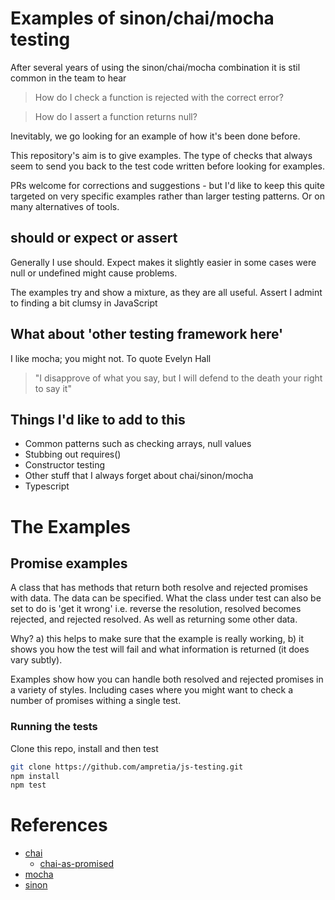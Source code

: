 # Examples of sinon/chai/mocha testing

After several years of using the sinon/chai/mocha combination it is stil common in the team to hear

> How do I check a function is rejected with the correct error?

> How do I assert a function returns null?

Inevitably, we go looking for an example of how it's been done before.

This repository's aim is to give examples.  The type of checks that always seem to send you back to the test code written before looking for examples.

PRs welcome for corrections and suggestions - but I'd like to keep this quite targeted on very specific examples rather than larger testing patterns. Or on many alternatives of tools.

## should or expect or assert

Generally I use should. Expect makes it slightly easier in some cases were null or undefined might cause problems.

The examples try and show a mixture, as they are all useful. Assert I admint to finding a bit clumsy in JavaScript

## What about 'other testing framework here'

I like mocha; you might not.  To quote Evelyn Hall

> "I disapprove of what you say, but I will defend to the death your right to say it"

## Things I'd like to add to this

- Common patterns such as checking arrays, null values
- Stubbing out requires()
- Constructor testing
- Other stuff that I always forget about chai/sinon/mocha
- Typescript

# The Examples

## Promise examples

A class that has methods that return both resolve and rejected promises with data. The data can be specified.
What the class under test can also be set to do is 'get it wrong' i.e. reverse the resolution, resolved becomes rejected, and rejected resolved. As well as returning some other data.

Why? a) this helps to make sure that the example is really working, b) it shows you how the test will fail and what information is returned (it does vary subtly).

Examples show how you can handle both resolved and rejected promises in a variety of styles. Including cases where you might want to check a number of promises withing a single test.

### Running the tests

Clone this repo, install and then test

```bash
git clone https://github.com/ampretia/js-testing.git
npm install
npm test
```

# References

- [chai](https://www.chaijs.com/)
  - [chai-as-promised](https://github.com/domenic/chai-as-promised)
- [mocha](https://mochajs.org/)
- [sinon](https://sinonjs.org/)
